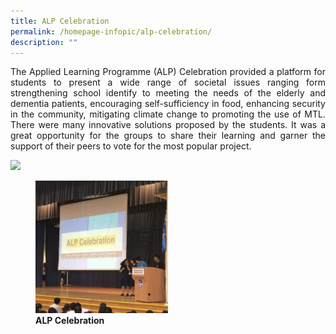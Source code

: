 ```yaml
---
title: ALP Celebration
permalink: /homepage-infopic/alp-celebration/
description: ""
---
```

<p style="text-align: justify;"> The Applied Learning Programme (ALP) Celebration provided a platform for students to present a wide range of societal issues ranging form strengthening school identify to meeting the needs of the elderly and dementia patients, encouraging self-sufficiency in food, enhancing security in the community, mitigating climate change to promoting the use of MTL. There were many innovative solutions proposed by the students. It was a great opportunity for the groups to share their learning and garner the support of their peers to vote for the most popular project.</p>


![](/)
<figure>
	<a href="/images/ALP%20Celebration/007-Ee-Leng-Elaine-Seah-250x250.jpg" target = "_blank"> <img src="/images/ALP%20Celebration/007-Ee-Leng-Elaine-Seah-250x250.jpg"
     style="width:50%"></a>
<figcaption>
	<strong> ALP Celebration </strong>
	</figcaption>
</figure>